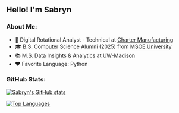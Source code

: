 ## Hello! I'm Sabryn

### About Me:
- 💼 Digital Rotational Analyst - Technical at [Charter Manufacturing](https://www.chartermfg.com/)
- 🎓 B.S. Computer Science Alumni (2025) from [MSOE University](https://www.msoe.edu/)
- 📚 M.S. Data Insights & Analytics at [UW-Madison](https://www.wisc.edu/)
- ❤️ Favorite Language: Python

### GitHub Stats:
[![Sabryn's GitHub stats](https://github-readme-stats.vercel.app/api?username=sabrynbley&show_icons=true&theme=tokyonight&rank_icon=github&include_all_commits=true)](https://github.com/anuraghazra/github-readme-stats)

[![Top Languages](https://github-readme-stats.vercel.app/api/top-langs/?username=sabrynbley&theme=tokyonight&langs_count=18)](https://github.com/sabrynbley)

